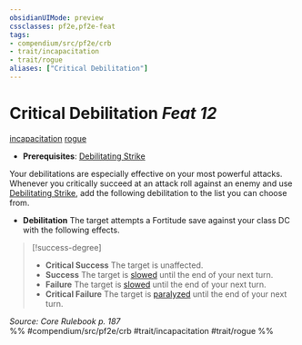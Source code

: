 ```yaml
---
obsidianUIMode: preview
cssclasses: pf2e,pf2e-feat
tags:
- compendium/src/pf2e/crb
- trait/incapacitation
- trait/rogue
aliases: ["Critical Debilitation"]
---
```

# Critical Debilitation  *Feat 12*  
[incapacitation](rules/traits/incapacitation.md "Incapacitation Effect Trait")  [rogue](rules/traits/rogue.md "Rogue Class Trait")  

- **Prerequisites**: [Debilitating Strike](rules/actions/debilitating-strike.md)

Your debilitations are especially effective on your most powerful attacks. Whenever you critically succeed at an attack roll against an enemy and use [Debilitating Strike](rules/actions/debilitating-strike.md), add the following debilitation to the list you can choose from.

- **Debilitation** The target attempts a Fortitude save against your class DC with the following effects.

> [!success-degree] 
> - **Critical Success** The target is unaffected.
> - **Success** The target is [slowed](rules/conditions.md#Slowed) until the end of your next turn.
> - **Failure** The target is [slowed](rules/conditions.md#Slowed) until the end of your next turn.
> - **Critical Failure** The target is [paralyzed](rules/conditions.md#Paralyzed) until the end of your next turn.

*Source: Core Rulebook p. 187*  
%% #compendium/src/pf2e/crb #trait/incapacitation #trait/rogue %%